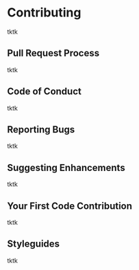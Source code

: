 # Contributing

tktk

## Pull Request Process

tktk

## Code of Conduct

tktk

## Reporting Bugs

tktk

## Suggesting Enhancements

tktk

## Your First Code Contribution

tktk

## Styleguides

tktk
